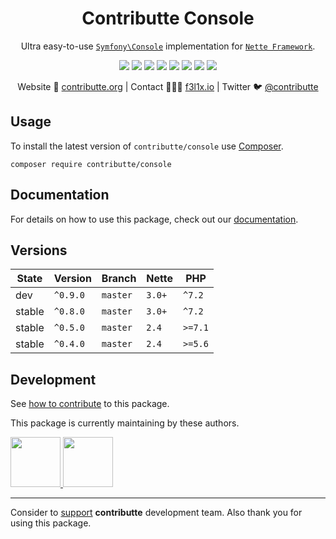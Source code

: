 <h1 align=center>Contributte Console</h1>

<p align=center>
    Ultra easy-to-use <a href="https://github.com/symfony/console"><code>Symfony\Console</code></a> implementation for <a href="https://github.com/nette/"><code>Nette Framework</code></a>.
</p>

<p align=center>
  <a href="https://travis-ci.org/contributte/console"><img src="https://img.shields.io/travis/contributte/console.svg?style=flat-square"></a>
  <a href="https://coveralls.io/r/contributte/console"><img src="https://img.shields.io/coveralls/contributte/console.svg?style=flat-square"></a>
  <a href="https://packagist.org/packages/contributte/console"><img src="https://img.shields.io/packagist/l/contributte/console.svg?style=flat-square"></a>
  <a href="https://packagist.org/packages/contributte/console"><img src="https://img.shields.io/packagist/dm/contributte/console.svg?style=flat-square"></a>
  <a href="https://packagist.org/packages/contributte/console"><img src="https://img.shields.io/packagist/dt/contributte/console.svg?style=flat-square"></a>
  <a href="https://packagist.org/packages/contributte/console"><img src="https://img.shields.io/packagist/v/contributte/console.svg?style=flat-square"></a>
  <a href="https://github.com/phpstan/phpstan"><img src="https://img.shields.io/badge/PHPStan-enabled-brightgreen.svg?style=flat-square"></a>
  <a href="http://bit.ly/ctteg"><img src="https://img.shields.io/gitter/room/contributte/contributte.svg?style=flat-square"></a>
<p>

<p align=center>
    Website 🚀 <a href="https://contributte.org">contributte.org</a> | Contact 👨🏻‍💻 <a href="https://f3l1x.io">f3l1x.io</a> | Twitter 🐦 <a href="https://twitter.com/contributte">@contributte</a>
</p>

## Usage

To install the latest version of `contributte/console` use [Composer](https://getcomposer.com).

```
composer require contributte/console
```

## Documentation

For details on how to use this package, check out our [documentation](.docs/README.md).

## Versions

| State  | Version      | Branch   | Nette  | PHP     |
|--------|--------------|----------|--------|---------|
| dev    | `^0.9.0`     | `master` | `3.0+` | `^7.2`  |
| stable | `^0.8.0`     | `master` | `3.0+` | `^7.2`  |
| stable | `^0.5.0`     | `master` | `2.4`  | `>=7.1` |
| stable | `^0.4.0`     | `master` | `2.4`  | `>=5.6` |

## Development

See [how to contribute](https://contributte.org/contributing.html) to this package.

This package is currently maintaining by these authors.

<a href="https://github.com/f3l1x">
    <img width="80" height="80" src="https://avatars2.githubusercontent.com/u/538058?v=3&s=80">
</a>
<a href="https://github.com/mabar">
    <img width="80" height="80" src="https://avatars2.githubusercontent.com/u/20974277?v=3&s=80">
</a>

-----

Consider to [support](https://contributte.org/partners.html) **contributte** development team.
Also thank you for using this package.
